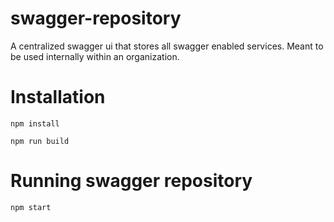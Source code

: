 # swagger-repository
A centralized swagger ui that stores all swagger enabled services. Meant to be used internally within an organization.

# Installation
```
npm install

npm run build
```

# Running swagger repository
```
npm start
```
